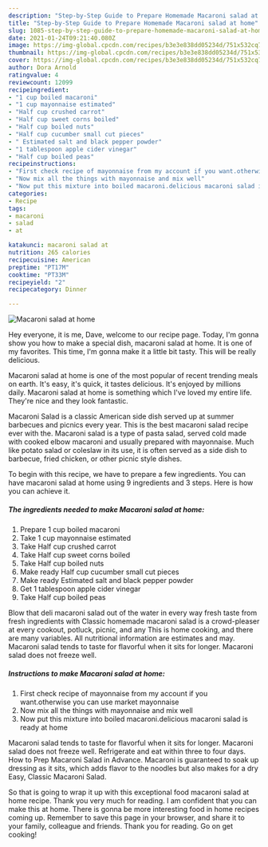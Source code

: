 ```yaml
---
description: "Step-by-Step Guide to Prepare Homemade Macaroni salad at home"
title: "Step-by-Step Guide to Prepare Homemade Macaroni salad at home"
slug: 1085-step-by-step-guide-to-prepare-homemade-macaroni-salad-at-home
date: 2021-01-24T09:21:40.080Z
image: https://img-global.cpcdn.com/recipes/b3e3e838dd05234d/751x532cq70/macaroni-salad-at-home-recipe-main-photo.jpg
thumbnail: https://img-global.cpcdn.com/recipes/b3e3e838dd05234d/751x532cq70/macaroni-salad-at-home-recipe-main-photo.jpg
cover: https://img-global.cpcdn.com/recipes/b3e3e838dd05234d/751x532cq70/macaroni-salad-at-home-recipe-main-photo.jpg
author: Dora Arnold
ratingvalue: 4
reviewcount: 12099
recipeingredient:
- "1 cup boiled macaroni"
- "1 cup mayonnaise estimated"
- "Half cup crushed carrot"
- "Half cup sweet corns boiled"
- "Half cup boiled nuts"
- "Half cup cucumber small cut pieces"
- " Estimated salt and black pepper powder"
- "1 tablespoon apple cider vinegar"
- "Half cup boiled peas"
recipeinstructions:
- "First check recipe of mayonnaise from my account if you want.otherwise you can use market mayonnaise"
- "Now mix all the things with mayonnaise and mix well"
- "Now put this mixture into boiled macaroni.delicious macaroni salad is ready at home"
categories:
- Recipe
tags:
- macaroni
- salad
- at

katakunci: macaroni salad at 
nutrition: 265 calories
recipecuisine: American
preptime: "PT17M"
cooktime: "PT33M"
recipeyield: "2"
recipecategory: Dinner

---
```



![Macaroni salad at home](https://img-global.cpcdn.com/recipes/b3e3e838dd05234d/751x532cq70/macaroni-salad-at-home-recipe-main-photo.jpg)

Hey everyone, it is me, Dave, welcome to our recipe page. Today, I'm gonna show you how to make a special dish, macaroni salad at home. It is one of my favorites. This time, I'm gonna make it a little bit tasty. This will be really delicious.

Macaroni salad at home is one of the most popular of recent trending meals on earth. It's easy, it's quick, it tastes delicious. It's enjoyed by millions daily. Macaroni salad at home is something which I've loved my entire life. They're nice and they look fantastic.

Macaroni Salad is a classic American side dish served up at summer barbecues and picnics every year. This is the best macaroni salad recipe ever with the. Macaroni salad is a type of pasta salad, served cold made with cooked elbow macaroni and usually prepared with mayonnaise. Much like potato salad or coleslaw in its use, it is often served as a side dish to barbecue, fried chicken, or other picnic style dishes.


To begin with this recipe, we have to prepare a few ingredients. You can have macaroni salad at home using 9 ingredients and 3 steps. Here is how you can achieve it.

<!--inarticleads1-->

##### The ingredients needed to make Macaroni salad at home:

1. Prepare 1 cup boiled macaroni
1. Take 1 cup mayonnaise estimated
1. Take Half cup crushed carrot
1. Take Half cup sweet corns boiled
1. Take Half cup boiled nuts
1. Make ready Half cup cucumber small cut pieces
1. Make ready  Estimated salt and black pepper powder
1. Get 1 tablespoon apple cider vinegar
1. Take Half cup boiled peas


Blow that deli macaroni salad out of the water in every way fresh taste from fresh ingredients with Classic homemade macaroni salad is a crowd-pleaser at every cookout, potluck, picnic, and any This is home cooking, and there are many variables. All nutritional information are estimates and may. Macaroni salad tends to taste for flavorful when it sits for longer. Macaroni salad does not freeze well. 

<!--inarticleads2-->

##### Instructions to make Macaroni salad at home:

1. First check recipe of mayonnaise from my account if you want.otherwise you can use market mayonnaise
1. Now mix all the things with mayonnaise and mix well
1. Now put this mixture into boiled macaroni.delicious macaroni salad is ready at home


Macaroni salad tends to taste for flavorful when it sits for longer. Macaroni salad does not freeze well. Refrigerate and eat within three to four days. How to Prep Macaroni Salad in Advance. Macaroni is guaranteed to soak up dressing as it sits, which adds flavor to the noodles but also makes for a dry Easy, Classic Macaroni Salad. 

So that is going to wrap it up with this exceptional food macaroni salad at home recipe. Thank you very much for reading. I am confident that you can make this at home. There is gonna be more interesting food in home recipes coming up. Remember to save this page in your browser, and share it to your family, colleague and friends. Thank you for reading. Go on get cooking!
